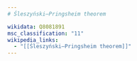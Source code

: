 ```yaml
---
# Śleszyński–Pringsheim theorem

wikidata: Q8081891
msc_classification: "11"
wikipedia_links:
  - "[[Śleszyński–Pringsheim theorem]]"
---
```

